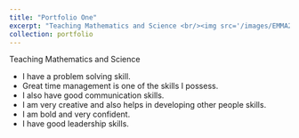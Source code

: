 ```yaml
---
title: "Portfolio One"
excerpt: "Teaching Mathematics and Science <br/><img src='/images/EMMA2.jpg'>"
collection: portfolio
---
```


Teaching Mathematics and Science


* I have a problem solving skill.
* Great time management is one of the skills I possess.
* I also have good communication skills.
* I am very creative and also helps in developing other people skills.
* I am bold and very confident.
* I have good leadership skills.
